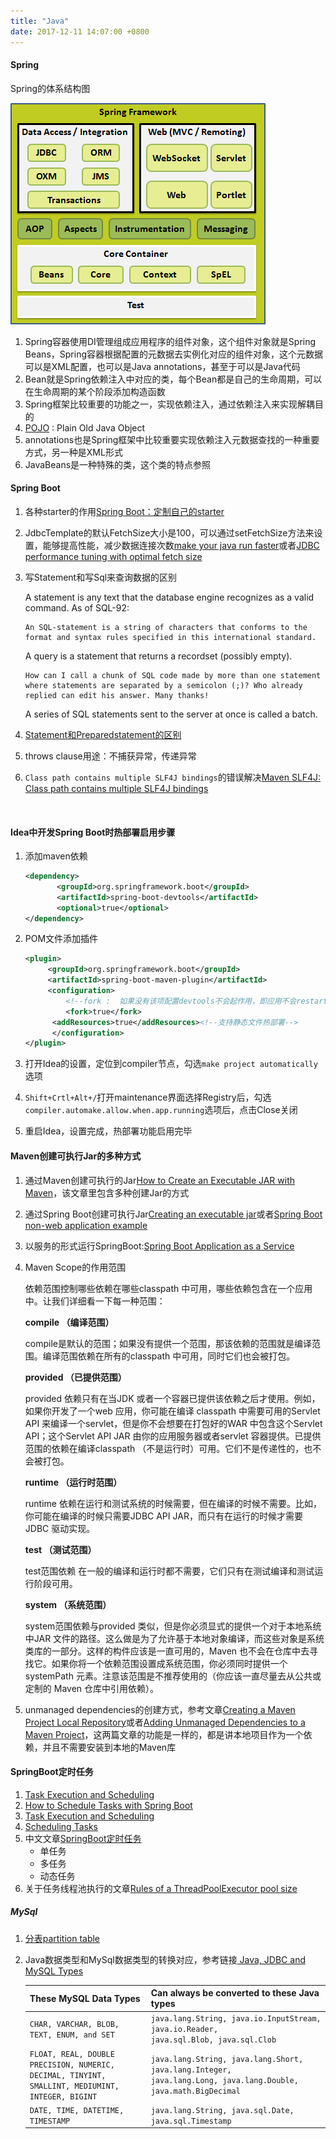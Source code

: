 ```yaml
---
title: "Java"
date: 2017-12-11 14:07:00 +0800
---
```


#### Spring

Spring的体系结构图

![Spring体系结构](/assets/img/java-spring-arch1.png)

1. Spring容器使用DI管理组成应用程序的组件对象，这个组件对象就是Spring Beans，Spring容器根据配置的元数据去实例化对应的组件对象，这个元数据可以是XML配置，也可以是Java annotations，甚至于可以是Java代码
2. Bean就是Spring依赖注入中对应的类，每个Bean都是自己的生命周期，可以在生命周期的某个阶段添加构造函数
3. Spring框架比较重要的功能之一，实现依赖注入，通过依赖注入来实现解耦目的
4. [POJO](https://spring.io/understanding/POJO) : Plain Old Java Object
5. annotations也是Spring框架中比较重要实现依赖注入元数据查找的一种重要方式，另一种是XML形式
6. JavaBeans是一种特殊的类，这个类的特点参照

#### Spring Boot

1. 各种starter的作用[Spring Boot：定制自己的starter](http://www.jianshu.com/p/85460c1d835a)

2. JdbcTemplate的默认FetchSize大小是100，可以通过setFetchSize方法来设置，能够提高性能，减少数据连接次数[make your java run faster](http://makejavafaster.blogspot.com/2015/06/jdbc-fetch-size-performance.html)或者[JDBC performance tuning with optimal fetch size](https://venkatsadasivam.com/2009/02/01/jdbc-performance-tuning-with-optimal-fetch-size/)

3. 写Statement和写Sql来查询数据的区别

   A statement is any text that the database engine recognizes as a valid command. As of SQL-92:

       An SQL-statement is a string of characters that conforms to the format and syntax rules specified in this international standard.

   A query is a statement that returns a recordset (possibly empty).

       How can I call a chunk of SQL code made by more than one statement where statements are separated by a semicolon (;)? Who already replied can edit his answer. Many thanks!
   A series of SQL statements sent to the server at once is called a batch.

4. [Statement和Preparedstatement的区别](https://stackoverflow.com/questions/3271249/difference-between-statement-and-preparedstatement)

5. throws clause用途：不捕获异常，传递异常

6. `Class path contains multiple SLF4J bindings`的错误解决[Maven SLF4J: Class path contains multiple SLF4J bindings](https://stackoverflow.com/questions/22896243/maven-slf4j-class-path-contains-multiple-slf4j-bindings/26283350)

   ​

#### Idea中开发Spring Boot时热部署启用步骤

1. 添加maven依赖

   ```xml
   <dependency>
          <groupId>org.springframework.boot</groupId>
          <artifactId>spring-boot-devtools</artifactId>
          <optional>true</optional>
   </dependency>
   ```

2. POM文件添加插件

   ```xml
   <plugin>
        <groupId>org.springframework.boot</groupId>
        <artifactId>spring-boot-maven-plugin</artifactId>
        <configuration>
        	<!--fork :  如果没有该项配置devtools不会起作用，即应用不会restart -->
         	<fork>true</fork>
         <addResources>true</addResources><!--支持静态文件热部署-->
         </configuration>
   </plugin>
   ```

3. 打开Idea的设置，定位到compiler节点，勾选`make project automatically`选项

4. `Shift+Crtl+Alt+/`打开maintenance界面选择Registry后，勾选`compiler.automake.allow.when.app.running`选项后，点击Close关闭

5. 重启Idea，设置完成，热部署功能启用完毕


#### Maven创建可执行Jar的多种方式

1. 通过Maven创建可执行的Jar[How to Create an Executable JAR with Maven](http://www.baeldung.com/executable-jar-with-maven)，该文章里包含多种创建Jar的方式

2. 通过Spring Boot创建可执行Jar[Creating an executable jar](https://docs.spring.io/spring-boot/docs/current/reference/html/getting-started-first-application.html#getting-started-first-application-executable-jar)或者[Spring Boot non-web application example](https://www.mkyong.com/spring-boot/spring-boot-non-web-application-example/)

3. 以服务的形式运行SpringBoot:[Spring Boot Application as a Service](http://www.baeldung.com/spring-boot-app-as-a-service)

4. Maven Scope的作用范围

   依赖范围控制哪些依赖在哪些classpath 中可用，哪些依赖包含在一个应用中。让我们详细看一下每一种范围：

   **compile （编译范围）**

   compile是默认的范围；如果没有提供一个范围，那该依赖的范围就是编译范围。编译范围依赖在所有的classpath 中可用，同时它们也会被打包。

   **provided （已提供范围）**

   provided 依赖只有在当JDK 或者一个容器已提供该依赖之后才使用。例如， 如果你开发了一个web 应用，你可能在编译 classpath 中需要可用的Servlet API 来编译一个servlet，但是你不会想要在打包好的WAR 中包含这个Servlet API；这个Servlet API JAR 由你的应用服务器或者servlet 容器提供。已提供范围的依赖在编译classpath （不是运行时）可用。它们不是传递性的，也不会被打包。

   **runtime （运行时范围）**

   runtime 依赖在运行和测试系统的时候需要，但在编译的时候不需要。比如，你可能在编译的时候只需要JDBC API JAR，而只有在运行的时候才需要JDBC
   驱动实现。

   **test （测试范围）**

   test范围依赖 在一般的编译和运行时都不需要，它们只有在测试编译和测试运行阶段可用。

   **system （系统范围）**

   system范围依赖与provided 类似，但是你必须显式的提供一个对于本地系统中JAR 文件的路径。这么做是为了允许基于本地对象编译，而这些对象是系统类库的一部分。这样的构件应该是一直可用的，Maven 也不会在仓库中去寻找它。如果你将一个依赖范围设置成系统范围，你必须同时提供一个 systemPath 元素。注意该范围是不推荐使用的（你应该一直尽量去从公共或定制的 Maven 仓库中引用依赖）。

5. unmanaged dependencies的创建方式，参考文章[Creating a Maven Project Local Repository](http://nicholaspaulsmith.com/creating-a-maven-project-local-repository/)或者[Adding Unmanaged Dependencies to a Maven Project](https://devcenter.heroku.com/articles/local-maven-dependencies#pick-groupid-artifactid-and-version-parameters)，这两篇文章的功能是一样的，都是讲本地项目作为一个依赖，并且不需要安装到本地的Maven库

#### SpringBoot定时任务

1. [Task Execution and Scheduling](https://docs.spring.io/spring/docs/3.2.x/spring-framework-reference/html/scheduling.html)
2. [How to Schedule Tasks with Spring Boot](https://www.callicoder.com/spring-boot-task-scheduling-with-scheduled-annotation/)
3. [Task Execution and Scheduling](https://docs.spring.io/spring/docs/3.0.x/spring-framework-reference/html/scheduling.html#scheduling-task-namespace)
4. [Scheduling Tasks](https://spring.io/guides/gs/scheduling-tasks/)
5. 中文文章[SpringBoot定时任务](http://blog.csdn.net/loongshawn/article/details/50663393)
   + 单任务
   + 多任务
   + 动态任务
6. 关于任务线程池执行的文章[Rules of a ThreadPoolExecutor pool size](http://www.bigsoft.co.uk/blog/index.php/2009/11/27/rules-of-a-threadpoolexecutor-pool-size)

##### MySql

1. [分表partition table](https://docs.oracle.com/cd/B28359_01/server.111/b32024/partition.htm)

2. Java数据类型和MySql数据类型的转换对应，参考链接[ Java, JDBC and MySQL Types](https://dev.mysql.com/doc/connector-j/5.1/en/connector-j-reference-type-conversions.html)

   | These MySQL Data Types                   | Can always be converted to these Java types |
   | ---------------------------------------- | ---------------------------------------- |
   | `CHAR, VARCHAR, BLOB, TEXT, ENUM, and SET` | `java.lang.String, java.io.InputStream, java.io.Reader,                java.sql.Blob, java.sql.Clob` |
   | `FLOAT, REAL, DOUBLE PRECISION, NUMERIC, DECIMAL, TINYINT,                SMALLINT, MEDIUMINT, INTEGER, BIGINT` | `java.lang.String, java.lang.Short, java.lang.Integer,                java.lang.Long, java.lang.Double,                java.math.BigDecimal` |
   | `DATE, TIME, DATETIME, TIMESTAMP`        | `java.lang.String, java.sql.Date, java.sql.Timestamp` |

